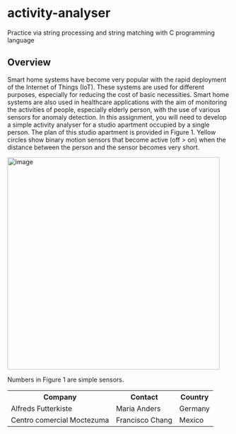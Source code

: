 # activity-analyser
Practice via string processing and string matching with C programming language



<h2>Overview</h2>


Smart home systems have become very popular with the rapid deployment of the Internet of Things (IoT). These systems are used for different purposes, especially for reducing the cost of basic necessities. Smart home systems are also used in healthcare applications with the aim of monitoring the activities of people, especially elderly person, with the use of various sensors for anomaly detection.
In this assignment, you will need to develop a simple activity analyser for a studio apartment occupied by a single person. The plan of this studio apartment is provided in Figure 1. Yellow circles show binary motion sensors that become active (off > on) when the distance between the person and the sensor becomes very short.

<img width="480" alt="image" src="https://user-images.githubusercontent.com/76854271/156816131-c4a16f08-0a9c-4de7-9801-0b930af32303.png">

Numbers in Figure 1 are simple sensors.

<table style="width:100%">
  <tr>
    <th>Company</th>
    <th>Contact</th>
    <th>Country</th>
  </tr>
  <tr>
    <td>Alfreds Futterkiste</td>
    <td>Maria Anders</td>
    <td>Germany</td>
  </tr>
  <tr>
    <td>Centro comercial Moctezuma</td>
    <td>Francisco Chang</td>
    <td>Mexico</td>
  </tr>
</table>
